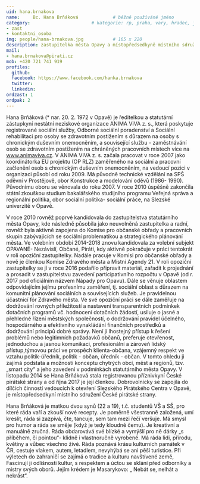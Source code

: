 ```yaml
---
uid: hana.brnakova
name:     Bc. Hana Brňáková      		# běžně používáné jméno
category:                 		# kategorie: rp, praha, vary, hradec, jmk, senat
- zast
- kontaktni_osoba  
img: people/hana-brnakova.jpg           # 165 x 220
description: zastupitelka města Opavy a místopředsedkyně místního sdružení Opavské Slezsko # kratký popis, max 160 znaků
mail:
- hana.brnakova@pirati.cz
mob: +420 721 741 919
profiles:
  github:
  facebook:	https://www.facebook.com/hanka.brnakova			
  twitter:
  linkedin: 
ordzast: 1 
ordpak: 2 
---
```


Hana Brňáková (* nar. 20. 2. 1972 v Opavě) je ředitelkou a statutární zástupkyní nestátní neziskové organizace ANIMA VIVA z. s., která poskytuje registrované sociální služby, Odborné sociální poradenství a Sociální rehabilitaci pro osoby se zdravotním postižením s důrazem na osoby s chronickým duševním onemocněním, a související službu - zaměstnávání osob se zdravotním postižením na chráněných pracovních místech více na www.animaviva.cz. V ANIMA VIVA z. s. začala pracovat v roce 2007 jako koordinátorka EU projektu (OP RLZ) zaměřeného na sociální a pracovní začlenění osob s chronickým duševním onemocněním, na vedoucí pozici v organizaci působí od roku 2009. Má původně technické vzdělání na SPŠ oděvní v Prostějově, obor Konstrukce a modelování oděvů (1986- 1990). Původnímu oboru se věnovala do roku 2007. V roce 2010 úspěšně zakončila státní zkouškou studium bakalářského studijního programu Veřejná správa a regionální politika, obor sociální politika- sociální práce, na Slezské univerzitě v Opavě. 

V roce 2010 rovněž poprvé kandidovala do zastupitelstva statutárního města Opavy, kde následně působila jako neuvolněná zastupitelka a radní, rovněž byla aktivně zapojena do Komise pro občanské obřady a pracovních skupin zabývajících se sociální problematikou a strategického plánování města. Ve volebním období 2014-2018 znovu kandidovala za volební subjekt OPAVANÉ- Nezávislí, Občané, Piráti, kdy aktivně pokračuje v práci tentokrát v roli opoziční zastupitelky. Nadále pracuje v Komisi pro občanské obřady a nově je členkou Komise Zdravého města a Místní Agendy 21. V  roli opoziční zastupitelky se jí v roce 2016 podařilo připravit materiál, zařadit k projednání a prosadit v zastupitelstvu zavedení participativního rozpočtu v Opavě (od r. 2017 pod oficiálním názvem Nápady pro Opavu). Dále se věnuje oblastem odpovídajícím jejímu profesnímu zaměření, tj. sociální oblast s důrazem na komunitní plánování sociálních a souvisejících služeb. 
Je pravidelnou účastnicí fór Zdravého města. Ve své opoziční práci se dále zaměřuje na dodržování rovných příležitostí a nastavení transparentních podmínkek dotačních programů vč. hodnocení dotačních žádostí, usiluje o jasné a přehledné řízení městských společností, o dodržování pravidel účelného, hospodárného a efektivního vynakládání finančních prostředků a dodržování principů dobré správy. Není jí lhostejný přístup k řešení problémů nebo legitimních požadavků občanů, preferuje otevřenost, jednoduchou a jasnou komunikaci, profesionální a zároveň lidský přístup,týmovou práci ve prospěch klienta-občana, vzájemný respekt ve vztahu politik-úředník, politik - občan, úředník - občan. V tomto ohledu ji zajímá podstata a možnosti konceptu chytrých obcí, měst a regionů, tzv. „smart city“ a jeho zavedení v podmínkách statutárního města Opavy. V listopadu 2014 se Hana Brňáková stala registrovanou příznivkyní České pirátské strany a od října 2017 je její členkou. Dobrovolnicky se zapojila do dílčích činností vedoucích k otevření Slezského Pirátského Centra v Opavě, je místopředsedkyní místního sdružení České pirátské strany.

Hana Brňáková je matkou dvou synů (22 a 19), t.č. studentů VŠ a SŠ, pro které ráda vaří a zkouší nové recepty. Je poměrně všestranně založená, umí kreslit, ráda si zazpívá, čte, tancuje, sem tam mezi řečí veršuje. Má smysl pro humor a ráda se směje (když je tedy kloudně čemu). Je kreativní a manuálně zručná. Ráda obdarovává své blízké a vymýšlí pro ně dárky „s příběhem, či pointou“- klidně i vlastnoručně vyrobené. Má ráda lidi, přírodu, květiny a vůbec všechno živé. Ráda poznává krásu kulturních památek v ČR, cestuje vlakem, autem, letadlem, nevyhýbá se ani pěší turistice. Při výletech do zahraničí se zajímá o tradice a kulturu navštívené země, Fascinují ji odlišnosti kultur, s respektem a úctou se sklání před odborníky a mistry svých oborů. Jejím krédem je Masarykovo: „ Nebát se, nelhát a nekrást“.
